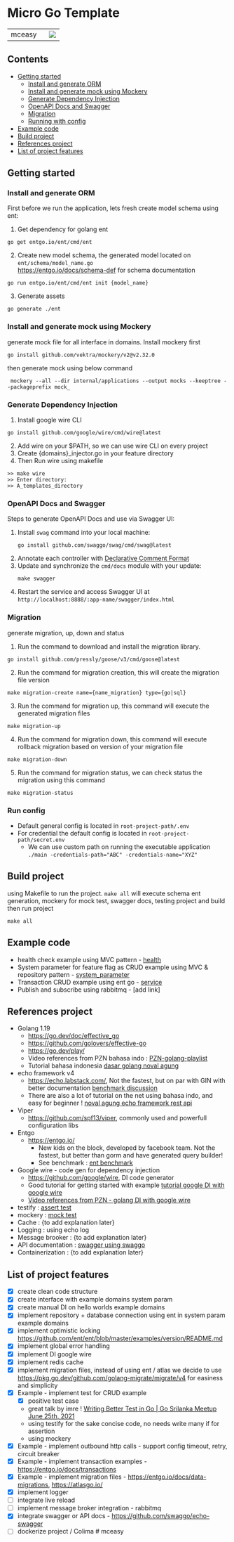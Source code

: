 # Micro Go Template
<table>
  <tr>
    <td style="padding-right: 20px;">mceasy</td>
    <td><img src="mceasy-wave.jpg"></td>
  </tr>
</table>


## Contents
- [Getting started](#getting-started)
  - [Install and generate ORM](#install-and-generate-orm)
  - [Install and generate mock using Mockery](#install-and-generate-mock-using-mockery)
  - [Generate Dependency Injection](#generate-dependency-injection)
  - [OpenAPI Docs and Swagger](#openapi-docs-and-swagger)
  - [Migration](#migration)
  - [Running with config](#run-config)
- [Example code](#example-code)
- [Build project](#build-project)
- [References project](#references-project)
- [List of project features](#list-of-project-features)

## Getting started

### Install and generate ORM
First before we run the application, lets fresh create model schema using ent:
1. Get dependency for golang ent
```shell
go get entgo.io/ent/cmd/ent
```
2. Create new model schema, the generated model located on `ent/schema/model_name.go` </br>
   https://entgo.io/docs/schema-def for schema documentation
```shell
go run entgo.io/ent/cmd/ent init {model_name}
```
3. Generate assets
```shell
go generate ./ent
```

### Install and generate mock using Mockery
generate mock file for all interface in domains. Install mockery first
```shell
go install github.com/vektra/mockery/v2@v2.32.0
```
then generate mock using below command
```shell
 mockery --all --dir internal/applications --output mocks --keeptree --packageprefix mock_
```

### Generate Dependency Injection
1. Install google wire CLI
```shell
go install github.com/google/wire/cmd/wire@latest
```
2. Add wire on your $PATH, so we can use wire CLI on every project
3. Create {domains}_injector.go in your feature directory
4. Then Run wire using makefile
```shell
>> make wire
>> Enter directory: 
>> A_templates_directory
```

### OpenAPI Docs and Swagger
Steps to generate OpenAPI Docs and use via Swagger UI:
1. Install `swag` command into your local machine:
    ```shell
    go install github.com/swaggo/swag/cmd/swag@latest
    ```
2. Annotate each controller with [Declarative Comment Format](https://github.com/swaggo/swag#declarative-comments-format)
3. Update and synchronize the `cmd/docs` module with your update:
    ```shell
    make swagger
    ```
4. Restart the service and access Swagger UI at `http://localhost:8888/:app-name/swagger/index.html`


### Migration
generate migration, up, down and status
1. Run the command to download and install the migration library.
```shell
go install github.com/pressly/goose/v3/cmd/goose@latest
``` 
2. Run the command for migration creation, this will create the migration file version
```shell
make migration-create name={name_migration} type={go|sql}
```
3. Run the command for migration up, this command will execute the generated migration files
```shell
make migration-up
```
4. Run the command for migration down, this command will execute rollback migration based on version of your migration file
```shell
make migration-down
```
5. Run the command for migration status, we can check status the migration using this command
```shell
make migration-status
```

### Run config
- Default general config is located in `root-project-path/.env`
- For credential the default config is located in `root-project-path/secret.env`
  - We can use custom path on running the executable application `./main -credentials-path="ABC" -credentials-name="XYZ"`


## Build project
using Makefile to run the project. `make all` will execute schema ent generation, mockery for mock test, swagger docs, testing project and build then run project
```shell
make all
```
## Example code
- health check example using MVC pattern - [health](internal%2Fapplications%2Fhealth)
- System parameter for feature flag as CRUD example using MVC & repository pattern - [system_parameter](internal%2Fapplications%2Fsystem_parameter)
- Transaction CRUD example using ent go - [service](internal%2Fapplications%2Fuser%2Fservice)
- Publish and subscribe using rabbitmq - [add link]

## References project
- Golang 1.19
  - https://go.dev/doc/effective_go
  - https://github.com/golovers/effective-go
  - https://go.dev/play/
  - Video references from PZN bahasa indo : [PZN-golang-playlist](https://www.youtube.com/watch?v=JOXbresHhIk&list=PL-CtdCApEFH-0i9dzMzLw6FKVrFWv3QvQ)
  - Tutorial bahasa indonesia [dasar golang noval agung](https://dasarpemrogramangolang.novalagung.com/1-berkenalan-dengan-golang.html)
- echo framework v4
  - https://echo.labstack.com/, Not the fastest, but on par with GIN with better documentation [benchmark discussion](https://github.com/labstack/echo/discussions/2143)
  - There are also a lot of tutorial on the net using bahasa indo, and easy for beginner ! [noval agung echo framework rest api](https://dasarpemrogramangolang.novalagung.com/C-echo-routing.html) 
- Viper 
  - https://github.com/spf13/viper, commonly used and powerfull configuration libs
- Entgo
  - https://entgo.io/
    - New kids on the block, developed by facebook team. Not the fastest, but better than gorm and have generated query builder! 
    - See benchmark : [ent benchmark](https://github.com/efectn/go-orm-benchmarks/blob/master/results.md)
- Google wire - code gen for dependency injection
  - https://github.com/google/wire, DI code generator
  - Good tutorial for getting started with example [tutorial google DI with google wire](https://clavinjune.dev/en/blogs/golang-dependency-injection-using-wire/)
  - [Video references from PZN - golang DI with google wire](https://www.youtube.com/watch?v=dZ8Ir4Gc8D0&list=PL-CtdCApEFH-0i9dzMzLw6FKVrFWv3QvQ&index=14)
- testify : [assert test](https://github.com/stretchr/testify) 
- mockery : [mock test](https://vektra.github.io/mockery/latest/)
- Cache : {to add explanation later}
- Logging : using echo log 
- Message brooker : {to add explanation later}
- API documentation : [swagger using swaggo](https://github.com/swaggo/swag) 
- Containerization : {to add explanation later}

## List of project features
- [x] create clean code structure
- [x] create interface with example domains system param
- [x] create manual DI on hello worlds example domains
- [x] implement repository + database connection using ent in system param example domains
- [x] implement optimistic locking https://github.com/ent/ent/blob/master/examples/version/README.md
- [x] implement global error handling
- [x] implement DI google wire
- [x] implement redis cache
- [x] implement migration files, instead of using ent / atlas we decide to use https://pkg.go.dev/github.com/golang-migrate/migrate/v4 for easiness and simplicity
- [x] Example - implement test for CRUD example
  - [x] positive test case
  - great talk by imre ! [Writing Better Test in Go | Go Srilanka Meetup June 25th, 2021](https://www.youtube.com/watch?v=xTQI_4EKB8Y)
  - using testify for the sake concise code, no needs write many if for assertion
  - using mockery
- [x] Example - implement outbound http calls - support config timeout, retry, circuit breaker
- [x] Example - implement transaction examples - https://entgo.io/docs/transactions
- [x] Example - implement migration files - https://entgo.io/docs/data-migrations, https://atlasgo.io/
- [x] implement logger
- [ ] integrate live reload
- [ ] implement message broker integration - rabbitmq
- [x] integrate swagger or API docs - https://github.com/swaggo/echo-swagger
- [ ] dockerize project / Colima # mceasy
